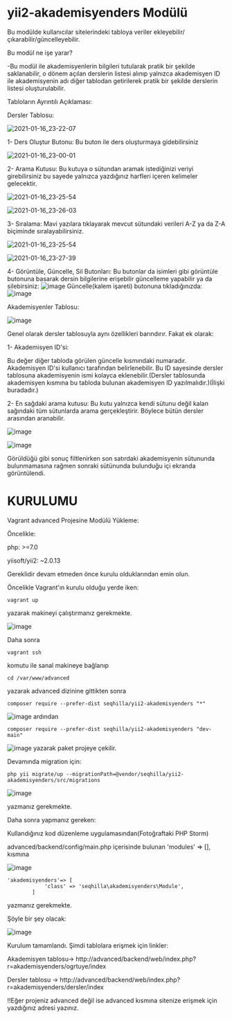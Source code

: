 # yii2-akademisyenders Modülü

Bu modülde kullanıcılar sitelerindeki tabloya veriler ekleyebilir/çıkarabilir/güncelleyebilir.

Bu modül ne işe yarar?

-Bu modül ile akademisyenlerin bilgileri tutularak pratik bir şekilde saklanabilir, o dönem açılan derslerin listesi alınıp yalnızca akademisyen ID ile akademisyenin adı diğer tablodan getirilerek pratik bir şekilde derslerin listesi oluşturulabilir.

Tabloların Ayrıntılı Açıklaması:

Dersler Tablosu:

![2021-01-16_23-22-07](https://user-images.githubusercontent.com/57414546/104822214-f3c06680-5851-11eb-9322-cb3dfa37394d.png)

1- Ders Oluştur Butonu: Bu buton ile ders oluşturmaya gidebilirsiniz 

![2021-01-16_23-00-01](https://user-images.githubusercontent.com/57414546/104821987-b3141d80-5850-11eb-880a-affada8b506a.png)

2- Arama Kutusu: Bu kutuya o sütundan aramak istediğinizi veriyi girebilirsiniz bu sayede yalnızca yazdığınız harfleri içeren kelimeler gelecektir.

![2021-01-16_23-25-54](https://user-images.githubusercontent.com/57414546/104822250-3c781f80-5852-11eb-870d-70abe932a9e9.png)

![2021-01-16_23-26-03](https://user-images.githubusercontent.com/57414546/104822256-47cb4b00-5852-11eb-95f5-f19ba17a750e.png)

3- Sıralama: Mavi yazılara tıklayarak mevcut sütundaki verileri A-Z ya da Z-A biçiminde sıralayabilirsiniz.

![2021-01-16_23-25-54](https://user-images.githubusercontent.com/57414546/104822250-3c781f80-5852-11eb-870d-70abe932a9e9.png)

![2021-01-16_23-27-39](https://user-images.githubusercontent.com/57414546/104822282-777a5300-5852-11eb-8561-8b2afd1553ff.png)

4- Görüntüle, Güncelle, Sil Butonları: Bu butonlar da isimleri gibi görüntüle butonuna basarak dersin bilgilerine erişebilir güncelleme yapabilir ya da silebirsiniz:
![image](https://user-images.githubusercontent.com/57414546/104822351-e0fa6180-5852-11eb-9d60-50cb6875db04.png)
Güncelle(kalem işareti) butonuna tıkladığınızda: 
![image](https://user-images.githubusercontent.com/57414546/104822366-f7082200-5852-11eb-80f3-524bb387fc19.png)

Akademisyenler Tablosu: 

![image](https://user-images.githubusercontent.com/57414546/104822424-70077980-5853-11eb-8b8b-4000d5dd8443.png)

Genel olarak dersler tablosuyla aynı özellikleri barındırır. Fakat ek olarak:

1- Akademisyen ID'si: 

Bu değer diğer tabloda görülen güncelle kısmındaki numaradır. Akademisyen ID'si kullanıcı tarafından belirlenebilir. Bu ID sayesinde dersler tablosuna akademisyenin ismi kolayca eklenebilir.(Dersler tablosunda akademisyen kısmına bu tabloda bulunan akademisyen ID yazılmalıdır.)(İlişki buradadır.)

2- En sağdaki arama kutusu: Bu kutu yalnızca kendi sütunu değil kalan sağındaki tüm sütunlarda arama gerçekleştirir. Böylece bütün dersler arasından aranabilir.

![image](https://user-images.githubusercontent.com/57414546/104822474-d4c2d400-5853-11eb-8902-e0f6b3660215.png)

![image](https://user-images.githubusercontent.com/57414546/104822506-0176eb80-5854-11eb-8c5f-55b84e38c345.png)

Görüldüğü gibi sonuç filtlenirken son satırdaki akademisyenin sütununda bulunmamasına rağmen sonraki sütünunda bulunduğu içi ekranda görüntülendi. 



# KURULUMU

Vagrant advanced Projesine Modülü Yükleme:

Öncelikle:

php: >=7.0

yiisoft/yii2: ~2.0.13

Gereklidir devam etmeden önce kurulu olduklarından emin olun.

Öncelikle Vagrant'ın kurulu olduğu yerde iken:

```
vagrant up
```

yazarak makineyi çalıştırmanız gerekmekte.

![image](https://user-images.githubusercontent.com/57414546/104822675-58c98b80-5855-11eb-9835-7512658b8bf0.png)

Daha sonra

```
vagrant ssh
```

komutu ile sanal makineye bağlanıp

```
cd /var/www/advanced
```

yazarak advanced dizinine gittikten sonra

```
composer require --prefer-dist seqhilla/yii2-akademisyenders "*"
```

![image](https://user-images.githubusercontent.com/57414546/104822807-6af7f980-5856-11eb-94bd-3637afe92338.png)
ardından

```
composer require --prefer-dist seqhilla/yii2-akademisyenders "dev-main"
```

![image](https://user-images.githubusercontent.com/57414546/104822830-82cf7d80-5856-11eb-8e26-7f78a2b0d50b.png)
yazarak paket projeye çekilir.

Devamında migration için:

```
php yii migrate/up --migrationPath=@vendor/seqhilla/yii2-akademisyenders/src/migrations
```

![image](https://user-images.githubusercontent.com/57414546/104837489-e9d84b00-58c5-11eb-9eec-e5060586cc8c.png)

yazmanız gerekmekte.

Daha sonra yapmanız gereken: 

Kullandığınız kod düzenleme uygulamasından(Fotoğraftaki PHP Storm)

advanced/backend/config/main.php içerisinde bulunan 'modules' => [], kısmına


![image](https://user-images.githubusercontent.com/57414546/104822944-65e77a00-5857-11eb-960b-da4f650c1994.png)

```
'akademisyenders'=> [
            'class' => 'seqhilla\akademisyenders\Module',
        ]
```

yazmanız gerekmekte.

Şöyle bir şey olacak:

![image](https://user-images.githubusercontent.com/57414546/104822977-ae9f3300-5857-11eb-860e-3bdafadb7c12.png)

Kurulum tamamlandı. Şimdi tablolara erişmek için linkler:

Akademisyen tablosu-> http://advanced/backend/web/index.php?r=akademisyenders/ogrtuye/index

Dersler tablosu -> http://advanced/backend/web/index.php?r=akademisyenders/dersler/index

!!Eğer projeniz advanced değil ise advanced kısmına sitenize erişmek için yazdığınız adresi yazınız.

